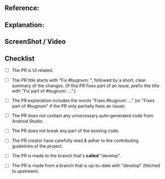 <!--
  - Thanks for submitting your PR to GCECT-APP! Please fill out the following as part of
  - your pull request so we can review your code more easily.
  -->
## Reference:
<!-- 
   - Refence with the relevant issue ( #issue_no) so that GitHub can auto-close the issue
  - when this PR is merged. -->
  
## Explanation:
<!--
  - Explain what your PR does. For example if this PR fixes an existing bug, please share how how you fixed the bug
  - and also make sure that your code does't changing any existing functionality
  -->

## ScreenShot / Video
<!--
  - share a ScreenShot or recorded video about your PR does. -->
  
## Checklist
<!-- Please tick the relevant boxes by putting an "x" in them. -->
- [ ] The PR is UI related.
- [ ] The PR title starts with "Fix #bugnum: ", followed by a short, clear summary of the changes. (If this PR fixes part of an issue, prefix the title with "Fix part of #bugnum: ...".)
- [ ] The PR explanation includes the words "Fixes #bugnum: ..." (or "Fixes part of #bugnum" if the PR only partially fixes an issue).
- [ ] The PR does not contain any unnecessary auto-generated code from Android Studio.
- [ ] The PR does not break any part of the existing code.
- [ ] The PR creator have carefully read & adher to the contributing guidelines of the project.
- [ ] The PR is made to the branch that's **called** "develop".
- [ ] The PR is made from a branch that is up-to-date with "develop" (fetched to upstream).
  
